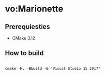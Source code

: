 # vo:Marionette

## Prerequiesties

* CMake 3.12

## How to build



```

cmake -H. -Bbuild -G "Visual Studio 15 2017"
